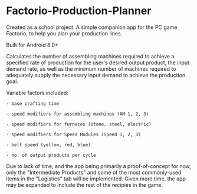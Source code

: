 # Factorio-Production-Planner

Created as a school project. A simple companion app for the PC game Factorio, to help you plan your production lines. 

Built for Android 8.0+

Calculates the number of assembling machines required to achieve a specified rate of production for the user's desired output product, the input demand rate, as well as the minimum number of machines required to adequately supply the necessary input demand to achieve the production goal.

Variable factors included:

	- base crafting time
	
	- speed modifiers for assembling machines (AM 1, 2, 3)
	
	- speed modifiers for furnaces (stone, steel, electric)
	
	- speed modifiers for Speed Modules (Speed 1, 2, 3)
	
	- belt speed (yellow, red, blue)
	
	- no. of output products per cycle

Due to lack of time, and the app being primarily a proof-of-concept for now, only the "Intermediate Products" and some of the most commonly-used items in the "Logistics" tab will be implemented. Given more time, the app may be expanded to include the rest of the recipies in the game.
